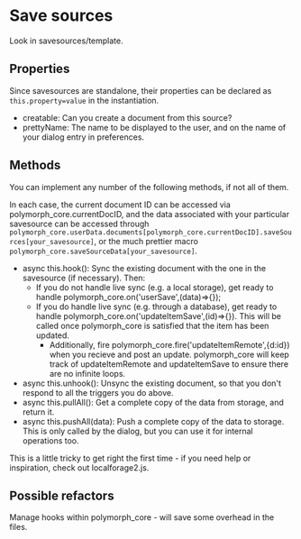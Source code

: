 # Save sources
Look in savesources/template.

## Properties
Since savesources are standalone, their properties can be declared as `this.property=value` in the instantiation.
- creatable: Can you create a document from this source?
- prettyName: The name to be displayed to the user, and on the name of your dialog entry in preferences.

## Methods
You can implement any number of the following methods, if not all of them.

In each case, the current document ID can be accessed via polymorph_core.currentDocID, and the data associated with your particular savesource can be accessed through `polymorph_core.userData.documents[polymorph_core.currentDocID].saveSources[your_savesource]`, or the much prettier macro `polymorph_core.saveSourceData[your_savesource]`.

- async this.hook(): Sync the existing document with the one in the savesource (if necessary). Then:
    - If you do not handle live sync (e.g. a local storage), get ready to handle polymorph_core.on('userSave',(data)=>{});
    - If you do handle live sync (e.g. through a database), get ready to handle polymorph_core.on('updateItemSave',(id)=>{}). This will be called once polymorph_core is satisfied that the item has been updated.
        - Additionally, fire polymorph_core.fire('updateItemRemote',{d:id}) when you recieve and post an update. polymorph_core will keep track of updateItemRemote and updateItemSave to ensure there are no infinite loops.
- async this.unhook(): Unsync the existing document, so that you don't respond to all the triggers you do above.
- async this.pullAll(): Get a complete copy of the data from storage, and return it.
- async this.pushAll(data): Push a complete copy of the data to storage. This is only called by the dialog, but you can use it for internal operations too.

This is a little tricky to get right the first time - if you need help or inspiration, check out localforage2.js.

## Possible refactors
Manage hooks within polymorph_core - will save some overhead in the files.